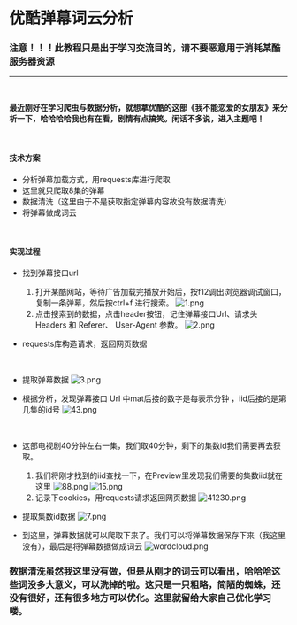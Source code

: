 # 优酷弹幕词云分析
### 注意！！！此教程只是出于学习交流目的，请不要恶意用于消耗某酷服务器资源
---
&nbsp;

**最近刚好在学习爬虫与数据分析，就想拿优酷的这部《我不能恋爱的女朋友》来分析一下，哈哈哈哈我也有在看，剧情有点搞笑。闲话不多说，进入主题吧！**

&nbsp; 
#### 技术方案
* 分析弹幕加载方式，用requests库进行爬取
* 这里就只爬取8集的弹幕
* 数据清洗（这里由于不是获取指定弹幕内容故没有数据清洗）
* 将弹幕做成词云

&nbsp; 
#### 实现过程
* 找到弹幕接口url 

    1. 打开某酷网站，等待广告加载完播放开始后，按f12调出浏览器调试窗口，复制一条弹幕，然后按ctrl+f 进行搜索。
![1.png](https://i.loli.net/2019/10/21/7YJ61khLg3QwqiH.png) &nbsp; 
    2. 点击搜索到的数据，点击header按钮，记住弹幕接口Url、请求头 Headers 和 Referer、 User-Agent 参数。
 ![2.png](https://i.loli.net/2019/10/21/7cjLYSrWyqVKD1t.png)
 &nbsp; 

* requests库构造请求，返回网页数据
  

&nbsp; 
* 提取弹幕数据
    ![3.png](https://i.loli.net/2019/10/21/zqtylcUAS6ndNEu.png)
 &nbsp; 

* 根据分析，发现弹幕接口 Url 中mat后接的数字是每表示分钟 ，iid后接的是第几集的id号
![43.png](https://i.loli.net/2019/10/21/o9VXaOIuA4qvC5w.png)

 &nbsp; 
* 这部电视剧40分钟左右一集，我们取40分钟，剩下的集数id我们需要再去获取。
    1. 我们将刚才找到的iid查找一下，在Preview里发现我们需要的集数iid就在这里
    ![88.png](https://i.loli.net/2019/10/21/RvBxYS65ioTpuFJ.png)
    ![15.png](https://i.loli.net/2019/10/21/BDbcvPNIqluftOM.png)
     &nbsp; 
    2. 记录下cookies，用requests请求返回网页数据
    ![41230.png](https://i.loli.net/2019/10/21/8dbhCQBL3lfqWIF.png)
     &nbsp; 
    
* 提取集数id数据
![7.png](https://i.loli.net/2019/10/21/pOCm8c57LbyXktS.png)
 &nbsp; 

* 到这里，弹幕数据就可以爬取下来了。我们可以将弹幕数据保存下来（我这里没有），最后是将弹幕数据做成词云
![wordcloud.png](https://i.loli.net/2019/10/21/cCKNvXmdnteEFfM.png)
 &nbsp; 

### 数据清洗虽然我这里没有做，但是从刚才的词云可以看出，哈哈哈这些词没多大意义，可以洗掉的啦。这只是一只粗略，简陋的蜘蛛，还没有很好，还有很多地方可以优化。这里就留给大家自己优化学习喽。

&nbsp; 
